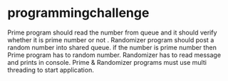 # programmingchallenge

Prime program should read the number from queue and it should verify whether it is prime number or not .
Randomizer program should post a random number into shared queue.
if the number is prime number then Prime program has to random number.
Randomizer has to read message and prints in  console.
Prime & Randomizer programs must use multi threading to start application.
